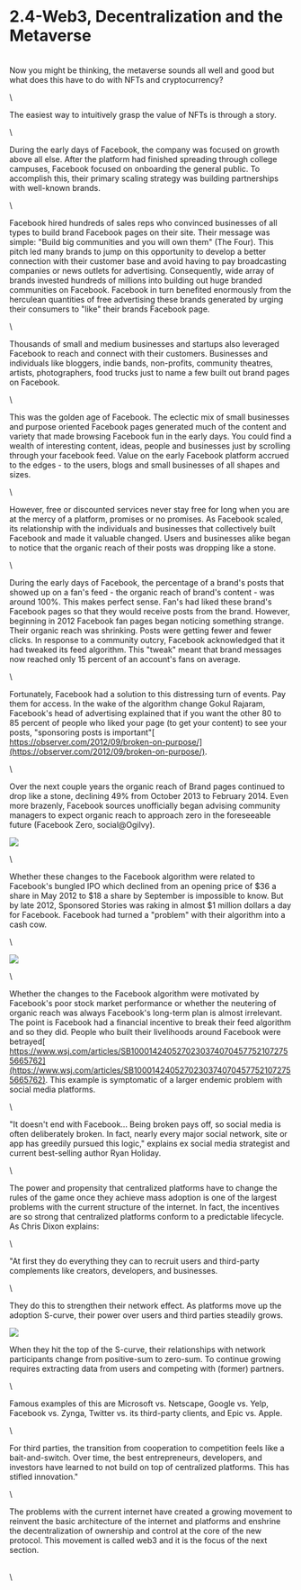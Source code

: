 # 2.4-Web3, Decentralization and the Metaverse

\
Now you might be thinking, the metaverse sounds all well and good but what does this have to do with NFTs and cryptocurrency?

\


The easiest way to intuitively grasp the value of NFTs is through a story.

\


During the early days of Facebook, the company was focused on growth above all else. After the platform had finished spreading through college campuses, Facebook focused on onboarding the general public. To accomplish this, their primary scaling strategy was building partnerships with well-known brands.

\


Facebook hired hundreds of sales reps who convinced businesses of all types to build brand Facebook pages on their site. Their message was simple: "Build big communities and you will own them" (The Four). This pitch led many brands to jump on this opportunity to develop a better connection with their customer base and avoid having to pay broadcasting companies or news outlets for advertising. Consequently, wide array of brands invested hundreds of millions into building out huge branded communities on Facebook. Facebook in turn benefited enormously from the herculean quantities of free advertising these brands generated by urging their consumers to "like" their brands Facebook page.

\


Thousands of small and medium businesses and startups also leveraged Facebook to reach and connect with their customers. Businesses and individuals like bloggers, indie bands, non-profits, community theatres, artists, photographers, food trucks just to name a few built out brand pages on Facebook.

\


This was the golden age of Facebook. The eclectic mix of small businesses and purpose oriented Facebook pages generated much of the content and variety that made browsing Facebook fun in the early days. You could find a wealth of interesting content, ideas, people and businesses just by scrolling through your facebook feed. Value on the early Facebook platform accrued to the edges - to the users, blogs and small businesses of all shapes and sizes.

\


However, free or discounted services never stay free for long when you are at the mercy of a platform, promises or no promises. As Facebook scaled, its relationship with the individuals and businesses that collectively built Facebook and made it valuable changed. Users and businesses alike began to notice that the organic reach of their posts was dropping like a stone.

\


During the early days of Facebook, the percentage of a brand's posts that showed up on a fan's feed - the organic reach of brand's content - was around 100%. This makes perfect sense. Fan's had liked these brand's Facebook pages so that they would receive posts from the brand. However, beginning in 2012 Facebook fan pages began noticing something strange. Their organic reach was shrinking. Posts were getting fewer and fewer clicks. In response to a community outcry, Facebook acknowledged that it had tweaked its feed algorithm. This "tweak" meant that brand messages now reached only 15 percent of an account's fans on average.

\


Fortunately, Facebook had a solution to this distressing turn of events. Pay them for access. In the wake of the algorithm change Gokul Rajaram, Facebook's head of advertising explained that if you want the other 80 to 85 percent of people who liked your page (to get your content) to see your posts, "sponsoring posts is important"[ https://observer.com/2012/09/broken-on-purpose/](https://observer.com/2012/09/broken-on-purpose/).

\


Over the next couple years the organic reach of Brand pages continued to drop like a stone, declining 49% from October 2013 to February 2014. Even more brazenly, Facebook sources unofficially began advising community managers to expect organic reach to approach zero in the foreseeable future (Facebook Zero, social@Ogilvy).

![](https://lh5.googleusercontent.com/0pjd01g4H1Qgo\_Yx6qrnpgHRTSy3Omo\_8SeF1QE5fy5Zg0-C0IAk24YSx948RNWebHBQ58Er2SlEUEGQ1lJw27s9CwSwX7-ElagsIZrRMTFWeIwUpkIe7lWIoR97vnkjs7ZaRDUB9R9VL0zBT1d3zM5-prOqJxqx)

\


Whether these changes to the Facebook algorithm were related to Facebook's bungled IPO which declined from an opening price of $36 a share in May 2012 to $18 a share by September is impossible to know. But by late 2012, Sponsored Stories was raking in almost $1 million dollars a day for Facebook. Facebook had turned a "problem" with their algorithm into a cash cow.

\


![](https://lh3.googleusercontent.com/QcYZOGy0v0yqrPSm7slux0oOQQLsbopDum1XaEAJ3ucukBrnBBVDpB7ojIl6dOj2iDeyGszZOdcDHn10Z6Q8SUp9AOsAAyBlJvMqOZd4S\_49QQyIqyB\_ri0sGw80ahhdyP3QV\_J55OP4MJchcPpUdxXTCJdNEH-s)

\


Whether the changes to the Facebook algorithm were motivated by Facebook's poor stock market performance or whether the neutering of organic reach was always Facebook's long-term plan is almost irrelevant. The point is Facebook had a financial incentive to break their feed algorithm and so they did. People who built their livelihoods around Facebook were betrayed[ https://www.wsj.com/articles/SB10001424052702303740704577521072755665762](https://www.wsj.com/articles/SB10001424052702303740704577521072755665762). This example is symptomatic of a larger endemic problem with social media platforms.

\


"It doesn't end with Facebook... Being broken pays off, so social media is often deliberately broken. In fact, nearly every major social network, site or app has greedily pursued this logic," explains ex social media strategist and current best-selling author Ryan Holiday.

\


The power and propensity that centralized platforms have to change the rules of the game once they achieve mass adoption is one of the largest problems with the current structure of the internet. In fact, the incentives are so strong that centralized platforms conform to a predictable lifecycle. As Chris Dixon explains:

\


"At first they do everything they can to recruit users and third-party complements like creators, developers, and businesses.&#x20;

\


They do this to strengthen their network effect. As platforms move up the adoption S-curve, their power over users and third parties steadily grows.

![](https://lh5.googleusercontent.com/mQwEjkrr35YWhUXA27oTjcNe5HWIzzOHmW7GnYY32bYDB9HFHDCNC2rok2QnQ5CjSZVsdaT6\_uW9prw-k-bfiFYIn5t9BVTLgYiRal-NPN\_6kizPRFo\_irCMXgkT5nq22A7QSBz07SuWXde4RVzTA7jqJXxJjAuT)

When they hit the top of the S-curve, their relationships with network participants change from positive-sum to zero-sum. To continue growing requires extracting data from users and competing with (former) partners.

\


Famous examples of this are Microsoft vs. Netscape, Google vs. Yelp, Facebook vs. Zynga, Twitter vs. its third-party clients, and Epic vs. Apple.

\


For third parties, the transition from cooperation to competition feels like a bait-and-switch. Over time, the best entrepreneurs, developers, and investors have learned to not build on top of centralized platforms. This has stifled innovation."

\


The problems with the current internet have created a growing movement to reinvent the basic architecture of the internet and platforms and enshrine the decentralization of ownership and control at the core of the new protocol. This movement is called web3 and it is the focus of the next section.

\
\
